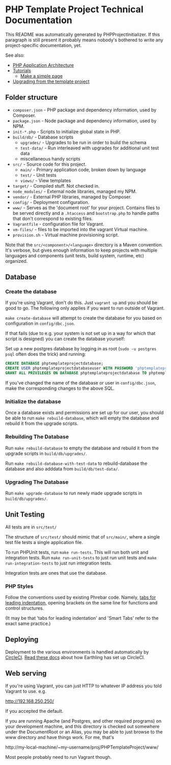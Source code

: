 # PHP Template Project Technical Documentation

This README was automatically generated by PHPProjectInitializer.
If this paragraph is still present it probably means nobody's
bothered to write any project-specific documentation, yet.

See also:

- [PHP Application Architecture](PHP-APP-ARCHITECTURE.md)
- [Tutorials](tut/)
  - [Make a simple page](tut/pages.md)
- [Upgrading from the template project](UPGRADING.md)


## Folder structure

- ```composer.json``` - PHP package and dependency information, used by Composer.
- ```package.json``` - Node package and dependency information, used by NPM.
- ```init-*.php``` - Scripts to initialize global state in PHP.
- ```build/db/``` - Database scripts
  - ```upgrades/``` - Upgrades to be run in order to build the schema
  - ```test-data/``` - Run interleaved with upgrades for additional unit test data
  - miscellaneous handy scripts
- ```src/``` - Source code for this project.
  - ```main/``` - Primary application code, broken down by language
  - ```test/``` - Unit tests
  - ```views/``` - View templates
- ```target/``` - Compiled stuff.  Not checked in.
- ```node_modules/``` - External node libraries, managed my NPM.
- ```vendor/``` - External PHP libraries, managed by Composer.
- ```config/``` - Deployment configuration.
- ```www/``` - Serves as the 'document root' for your project.
  Contains files to be served directly and a ```.htaccess``` and ```bootstrap.php```
  to handle paths that don't correspond to existing files.
- ```Vagrantfile``` - configuration file for Vagrant.
- ```vm-files/``` - files to be imported into the vagrant Virtual machine.
- ```provision.sh``` - Virtual machine provisioning script.

Note that the ```src/<component>/<language>``` directory is a Maven
convention.  It's verbose, but gives enough information to keep
projects with multiple languages and components (unit tests, build
system, runtime, etc) organized.


## Database
### Create the database

If you're using Vagrant, don't do this.  Just ```vagrant up``` and you
should be good to go.  The following only applies if you want to run
outside of Vagrant.


```make create-database``` will attempt to create the database for you
based on configuration in ```config/dbc.json```.

If that fails (due to e.g. your system is not set up in a way for
which that script is designed) you can create the database yourself:

Set up a new postgres database by logging in as root
(```sudo -u postgres psql``` often does the trick)
and running:

```sql
CREATE DATABASE phptemplateprojectdatabase;
CREATE USER phptemplateprojectdatabaseuser WITH PASSWORD 'phptemplateprojectdatabasepassword';
GRANT ALL PRIVILEGES ON DATABASE phptemplateprojectdatabase TO phptemplateprojectdatabaseuser;
```

If you've changed the name of the database or user in
```config/dbc.json```, make the corresponding changes to the above
SQL.

### Initialize the database

Once a database exists and permissions are set up for our user, you
should be able to run ```make rebuild-database```, which will empty
the database and rebuild it from the upgrade scripts.



### Rebuilding The Database

Run ```make rebuild-database``` to empty the database and rebuild it from the upgrade scripts in ```build/db/upgrades/```.

Run ```make rebuild-database-with-test-data``` to rebuild-database the database and also adddata from ```build/db/test-data/```.


### Upgrading The Database

Run ```make upgrade-database``` to run newly made upgrade scripts in ```build/db/upgrades/```.



## Unit Testing

All tests are in ```src/test/```

The structure of ```src/test/``` should mimic that of ```src/main/```, where a single test file tests a single application file.

To run PHPUnit tests, run ```make run-tests```.
This will run both unit and integration tests.
Run ```make run-unit-tests``` to just run unit tests and ```make run-integration-tests``` to just run integration tests.

Integration tests are ones that use the database.


### PHP Styles

Follow the conventions used by existing Phrebar code.
Namely, [tabs for leading indentation](http://www.nuke24.net/docs/2012/Tabs.html),
opening brackets on the same line for functions and control structures.

(It may be that 'tabs for leading indentation' and 'Smart Tabs'
refer to the exact same practice.)


## Deploying

Deployment to the various environments is handled automatically by [CircleCI](https://circleci.com/).
[Read these docs](https://github.com/EarthlingInteractive/EarthlingDocs/blob/master/CircleCI.md) about how Earthling has set up CircleCI.


## Web serving

If you're using Vagrant,
you can just HTTP to whatever IP address you told Vagrant to use.  e.g.

  http://192.168.250.250/

If you accepted the default.

If you are running Apache (and Postgres, and other required programs)
on your development machine,
and this directory is checked out somewhere under the DocumentRoot or an Alias,
you may be able to just browse to the www directory and have things work.
For me, that's

  http://my-local-machine/~my-username/proj/PHPTemplateProject/www/

Most people probably need to run Vagrant though.
